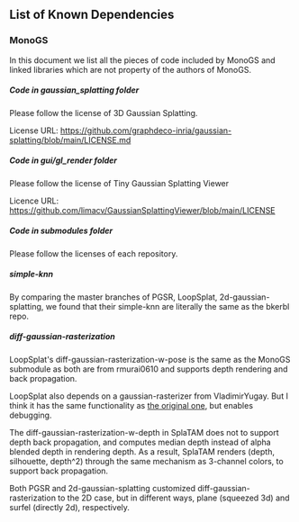 ## List of Known Dependencies
### MonoGS

In this document we list all the pieces of code included  by MonoGS and linked libraries which are not property of the authors of MonoGS.


##### Code in gaussian_splatting folder
Please follow the license of 3D Gaussian Splatting.

License URL: https://github.com/graphdeco-inria/gaussian-splatting/blob/main/LICENSE.md

##### Code in gui/gl_render folder
Please follow the license of Tiny Gaussian Splatting Viewer

Licence URL: https://github.com/limacv/GaussianSplattingViewer/blob/main/LICENSE

##### Code in submodules folder
Please follow the licenses of each repository.

##### simple-knn

By comparing the master branches of PGSR, LoopSplat, 2d-gaussian-splatting, we found that their simple-knn are literally the same as the bkerbl repo.

##### diff-gaussian-rasterization

LoopSplat's diff-gaussian-rasterization-w-pose is the same as the MonoGS submodule as both are from rmurai0610 and supports depth rendering and back propagation.

LoopSplat also depends on a gaussian-rasterizer from VladimirYugay. But I think it has the same functionality as [the original one](https://github.com/graphdeco-inria/diff-gaussian-rasterization), but enables debugging.

The diff-gaussian-rasterization-w-depth in SplaTAM does not to support depth back propagation,
and computes median depth instead of alpha blended depth in rendering depth.
As a result, SplaTAM renders (depth, silhouette, depth^2) through the same mechanism as 3-channel colors, to support back propagation.

Both PGSR and 2d-gaussian-splatting customized diff-gaussian-rasterization to the 2D case, but in different ways, plane (squeezed 3d) and surfel (directly 2d), respectively.



